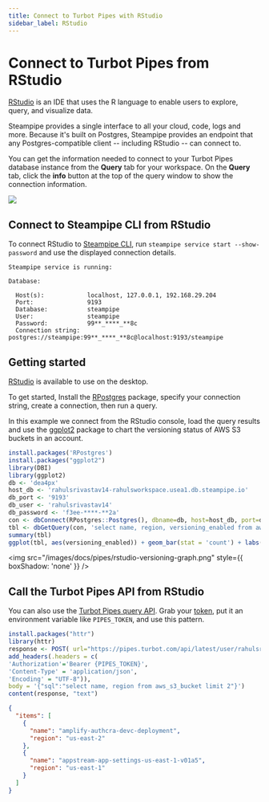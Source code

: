 ```yaml
---
title: Connect to Turbot Pipes with RStudio
sidebar_label: RStudio
---
```


# Connect to Turbot Pipes from RStudio

[RStudio](https://posit.co/products/open-source/rstudio/) is an IDE that uses
the R language to enable users to explore, query, and visualize data.

Steampipe provides a single interface to all your cloud, code, logs and more.
Because it's built on Postgres, Steampipe provides an endpoint that any
Postgres-compatible client -- including RStudio -- can connect to.

You can get the information needed to connect to your Turbot Pipes database instance from the **Query** tab for your workspace.  On the **Query** tab, click the **info** button at the top of the query window to show the connection information. 

![](/images/docs/pipes/query-info-connect.png)

## Connect to Steampipe CLI from RStudio

To connect RStudio to [Steampipe CLI](https://steampipe.io/downloads), run
`steampipe service start --show-password` and use the displayed connection
details.

```
Steampipe service is running:

Database:

  Host(s):            localhost, 127.0.0.1, 192.168.29.204
  Port:               9193
  Database:           steampipe
  User:               steampipe
  Password:           99**_****_**8c
  Connection string:  postgres://steampipe:99**_****_**8c@localhost:9193/steampipe
```

## Getting started

[RStudio](https://posit.co/download/rstudio-desktop/) is available to use on the
desktop.

To get started, Install the
[RPostgres](https://cran.r-project.org/web/packages/RPostgres/index.html)
package, specify your connection string, create a connection, then run a query.

In this example we connect from the RStudio console, load the query results and
use the [ggplot2](https://cran.r-project.org/web/packages/ggplot2/index.html)
package to chart the versioning status of AWS S3 buckets in an account.

```r
install.packages('RPostgres')
install.packages("ggplot2")
library(DBI)
library(ggplot2)
db <- 'dea4px'
host_db <- 'rahulsrivastav14-rahulsworkspace.usea1.db.steampipe.io'
db_port <- '9193'
db_user <- 'rahulsrivastav14'
db_password <- 'f3ee-****-**2a'
con <- dbConnect(RPostgres::Postgres(), dbname=db, host=host_db, port=db_port, user=db_user, password=db_password)
tbl <- dbGetQuery(con, 'select name, region, versioning_enabled from aws_s3_bucket')
summary(tbl)
ggplot(tbl, aes(versioning_enabled)) + geom_bar(stat = 'count') + labs(x = 'Versioning')
```

<img src="/images/docs/pipes/rstudio-versioning-graph.png" style={{ boxShadow: 'none' }} />

## Call the Turbot Pipes API from RStudio

You can also use the
[Turbot Pipes query API](/pipes/docs/develop/query-api).
Grab your [token](/pipes/docs/profile#tokens), put it an
environment variable like `PIPES_TOKEN`, and use this pattern.

```r
install.packages("httr")
library(httr)
response <- POST( url="https://pipes.turbot.com/api/latest/user/rahulsrivastav14/workspace/rahulsworkspace/query",
add_headers(.headers = c(
'Authorization'='Bearer {PIPES_TOKEN}',
'Content-Type' = 'application/json',
'Encoding' = "UTF-8")),
body = '{"sql":"select name, region from aws_s3_bucket limit 2"}')
content(response, "text")
```

```json
{
  "items": [
    {
      "name": "amplify-authcra-devc-deployment",
      "region": "us-east-2"
    },
    {
      "name": "appstream-app-settings-us-east-1-v01a5",
      "region": "us-east-1"
    }
  ]
}
```
